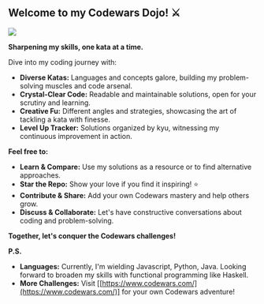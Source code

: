 
## Welcome to my Codewars Dojo! ⚔️

<img src="[https://www.codewars.com/users/mukesudo/badges/large]"/>


**Sharpening my skills, one kata at a time.**

Dive into my coding journey with:

* **Diverse Katas:** Languages and concepts galore, building my problem-solving muscles and code arsenal.
* **Crystal-Clear Code:** Readable and maintainable solutions, open for your scrutiny and learning.
* **Creative Fu:** Different angles and strategies, showcasing the art of tackling a kata with finesse.
* **Level Up Tracker:** Solutions organized by kyu, witnessing my continuous improvement in action.

**Feel free to:**

* **Learn & Compare:** Use my solutions as a resource or to find alternative approaches.
* **Star the Repo:** Show your love if you find it inspiring! ⭐
* **Contribute & Share:** Add your own Codewars mastery and help others grow.
* **Discuss & Collaborate:** Let's have constructive conversations about coding and problem-solving.

**Together, let's conquer the Codewars challenges!**

**P.S.**

* **Languages:** Currently, I'm wielding Javascript, Python, Java. Looking forward to broaden my skills with functional programming like Haskell.
* **More Challenges:** Visit [[https://www.codewars.com/](https://www.codewars.com/)] for your own Codewars adventure!
